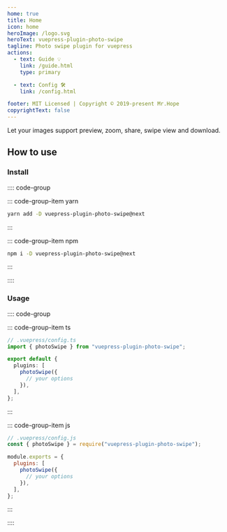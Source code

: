 ```yaml
---
home: true
title: Home
icon: home
heroImage: /logo.svg
heroText: vuepress-plugin-photo-swipe
tagline: Photo swipe plugin for vuepress
actions:
  - text: Guide 💡
    link: /guide.html
    type: primary

  - text: Config 🛠
    link: /config.html

footer: MIT Licensed | Copyright © 2019-present Mr.Hope
copyrightText: false
---
```


Let your images support preview, zoom, share, swipe view and download.

## How to use

### Install

:::: code-group

::: code-group-item yarn

```bash
yarn add -D vuepress-plugin-photo-swipe@next
```

:::

::: code-group-item npm

```bash
npm i -D vuepress-plugin-photo-swipe@next
```

:::

::::

### Usage

:::: code-group

::: code-group-item ts

```ts
// .vuepress/config.ts
import { photoSwipe } from "vuepress-plugin-photo-swipe";

export default {
  plugins: [
    photoSwipe({
      // your options
    }),
  ],
};
```

:::

::: code-group-item js

```js
// .vuepress/config.js
const { photoSwipe } = require("vuepress-plugin-photo-swipe");

module.exports = {
  plugins: [
    photoSwipe({
      // your options
    }),
  ],
};
```

:::

::::
